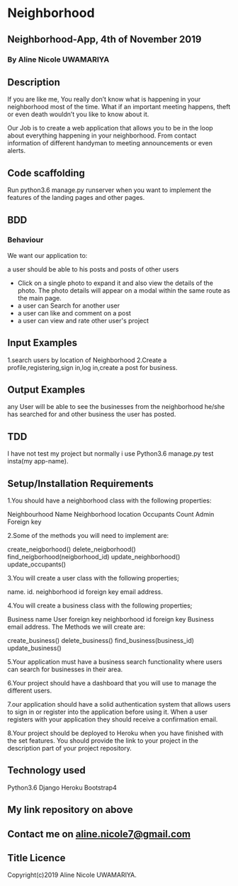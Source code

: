 # Neighborhood
## Neighborhood-App, 4th of November 2019
### By Aline Nicole UWAMARIYA
## Description
If you are like me, You really don’t know what is happening in your neighborhood most of the time. What if an important meeting happens, theft or even death wouldn’t you like to know about it.

Our Job is to create a web application that allows you to be in the loop about everything happening in your neighborhood. From contact information of different handyman to meeting announcements or even alerts.
## Code scaffolding
Run python3.6 manage.py runserver when you want to implement the features of the landing pages and other pages.

## BDD
### Behaviour
We want our application to:

 a user should be able to his posts and posts of other users
* Click on a single photo to expand it and also view the details of the photo. The photo details will    appear on a modal within the same route as the main page.
* a user can Search for another user
* a user can like and comment on a post
* a user can view and rate other user's project

## Input Examples
1.search users by location of Neighborhood
2.Create a profile,registering,sign in,log in,create a post for business.

## Output Examples
any User will be able to see the businesses from the neighborhood  he/she has searched for and other business the user has posted.

## TDD
I have not test my project but normally i use Python3.6 manage.py test insta(my app-name).

## Setup/Installation Requirements

1.You should have a neighborhood class with the following properties:

Neighbourhood Name
Neighborhood location
Occupants Count
Admin Foreign key

2.Some of the methods you will need to implement are:

create_neigborhood()
delete_neigborhood()
find_neigborhood(neigborhood_id)
update_neighborhood()
update_occupants()

3.You will create a user class with the following properties;

name.
id.
neighborhood id foreign key
email address.

4.You will create a business class with the following properties;

Business name
User foreign key
neighborhood id foreign key
Business email address.
The Methods we will create are:

create_business()
delete_business()
find_business(business_id)
update_business()


5.Your application must have a business search functionality where users can search for businesses in their area.

6.Your project should have a dashboard that you will use to manage the different users.

7.our application should have a solid authentication system that allows users to sign in or register into the application before using it. When a user registers with your application they should receive a confirmation email.

8.Your project should be deployed to Heroku when you have finished with the set features. You should provide the link to your project in the description part of your project repository.

## Technology used
Python3.6
Django
Heroku
Bootstrap4

## My link repository on above

## Contact me on aline.nicole7@gmail.com
## Title Licence
Copyright(c)2019 Aline Nicole UWAMARIYA.
